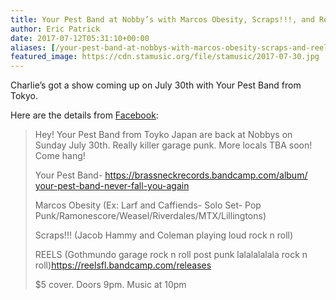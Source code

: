 ```yaml
---
title: Your Pest Band at Nobby’s with Marcos Obesity, Scraps!!!, and Reels
author: Eric Patrick
date: 2017-07-12T05:31:10+00:00
aliases: [/your-pest-band-at-nobbys-with-marcos-obesity-scraps-and-reels/]
featured_image: https://cdn.stamusic.org/file/stamusic/2017-07-30.jpg
---
```


Charlie&#8217;s got a show coming up on July 30th with Your Pest Band from Tokyo.<!--more-->

Here are the details from [Facebook][1]:

> Hey! Your Pest Band from Toyko Japan are back at Nobbys on Sunday July 30th. Really killer garage punk. More locals TBA soon! Come hang!
> 
> Your Pest Band- <a href="https://brassneckrecords.bandcamp.com/album/your-pest-band-never-fall-you-again" target="_blank" rel="nofollow noopener nofollow">https://<wbr />brassneckrecords.bandcamp.c<wbr />om/album/<wbr />your-pest-band-never-fall-y<wbr />ou-again</a>
> 
> Marcos Obesity (Ex: Larf and Caffiends- Solo Set- Pop Punk/Ramonescore/Weasel/<wbr />Riverdales/MTX/Lillingtons)
> 
> Scraps!!! (Jacob Hammy and Coleman playing loud rock n roll)
> 
> REELS (Gothmundo garage rock n roll post punk lalalalalala rock n roll)<a href="https://reelsfl.bandcamp.com/releases" target="_blank" rel="nofollow noopener nofollow">https://<wbr />reelsfl.bandcamp.com/<wbr />releases</a>
> 
> $5 cover. Doors 9pm. Music at 10pm

 [1]: https://www.facebook.com/events/268311030312061/